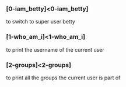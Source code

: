 ### [0-iam_betty]<0-iam_betty]
to switch to super user betty

### [1-who_am_i]<1-who_am_i]
to print the username of the current user

### [2-groups]<2-groups]
to print all the groups the current user is part of
